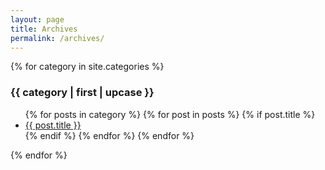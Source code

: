 ```yaml
---
layout: page
title: Archives
permalink: /archives/
---
```


<div class="archives">
{% for category in site.categories %}
  <h3 class="category">{{ category | first | upcase }}</h3>
  <ul class="blogs">
    {% for posts in category %}
      {% for post in posts %}
          {% if post.title %}
          <li><a href="{{ post.url | prepend: site.baseurl }}" class="post-link">{{ post.title }}</a></li>
          {% endif %}
      {% endfor %}
    {% endfor %}
  </ul>
{% endfor %}
</div>
